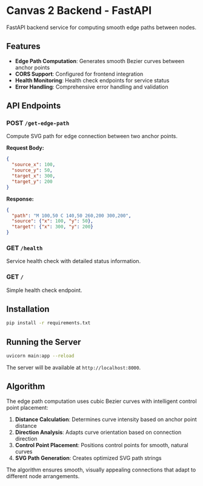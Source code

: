 # Canvas 2 Backend - FastAPI

FastAPI backend service for computing smooth edge paths between nodes.

## Features

- **Edge Path Computation**: Generates smooth Bezier curves between anchor points
- **CORS Support**: Configured for frontend integration
- **Health Monitoring**: Health check endpoints for service status
- **Error Handling**: Comprehensive error handling and validation

## API Endpoints

### POST `/get-edge-path`
Compute SVG path for edge connection between two anchor points.

**Request Body:**
```json
{
  "source_x": 100,
  "source_y": 50,
  "target_x": 300,
  "target_y": 200
}
```

**Response:**
```json
{
  "path": "M 100,50 C 140,50 260,200 300,200",
  "source": {"x": 100, "y": 50},
  "target": {"x": 300, "y": 200}
}
```

### GET `/health`
Service health check with detailed status information.

### GET `/`
Simple health check endpoint.

## Installation

```bash
pip install -r requirements.txt
```

## Running the Server

```bash
uvicorn main:app --reload
```

The server will be available at `http://localhost:8000`.

## Algorithm

The edge path computation uses cubic Bezier curves with intelligent control point placement:

1. **Distance Calculation**: Determines curve intensity based on anchor point distance
2. **Direction Analysis**: Adapts curve orientation based on connection direction
3. **Control Point Placement**: Positions control points for smooth, natural curves
4. **SVG Path Generation**: Creates optimized SVG path strings

The algorithm ensures smooth, visually appealing connections that adapt to different node arrangements.
